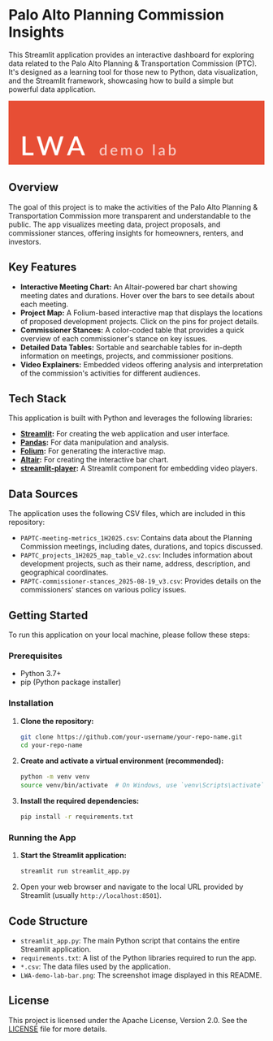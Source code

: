 # Palo Alto Planning Commission Insights

This Streamlit application provides an interactive dashboard for exploring data related to the Palo Alto Planning & Transportation Commission (PTC). It's designed as a learning tool for those new to Python, data visualization, and the Streamlit framework, showcasing how to build a simple but powerful data application.

![App Screenshot](LWA-demo-lab-bar.png)

## Overview

The goal of this project is to make the activities of the Palo Alto Planning & Transportation Commission more transparent and understandable to the public. The app visualizes meeting data, project proposals, and commissioner stances, offering insights for homeowners, renters, and investors.

## Key Features

*   **Interactive Meeting Chart:** An Altair-powered bar chart showing meeting dates and durations. Hover over the bars to see details about each meeting.
*   **Project Map:** A Folium-based interactive map that displays the locations of proposed development projects. Click on the pins for project details.
*   **Commissioner Stances:** A color-coded table that provides a quick overview of each commissioner's stance on key issues.
*   **Detailed Data Tables:** Sortable and searchable tables for in-depth information on meetings, projects, and commissioner positions.
*   **Video Explainers:** Embedded videos offering analysis and interpretation of the commission's activities for different audiences.

## Tech Stack

This application is built with Python and leverages the following libraries:

*   **[Streamlit](https://streamlit.io/):** For creating the web application and user interface.
*   **[Pandas](https://pandas.pydata.org/):** For data manipulation and analysis.
*   **[Folium](https://python-visualization.github.io/folium/):** For generating the interactive map.
*   **[Altair](https://altair-viz.github.io/):** For creating the interactive bar chart.
*   **[streamlit-player](https://pypi.org/project/streamlit-player/):** A Streamlit component for embedding video players.

## Data Sources

The application uses the following CSV files, which are included in this repository:

*   `PAPTC-meeting-metrics_1H2025.csv`: Contains data about the Planning Commission meetings, including dates, durations, and topics discussed.
*   `PAPTC_projects_1H2025_map_table_v2.csv`: Includes information about development projects, such as their name, address, description, and geographical coordinates.
*   `PAPTC-commissioner-stances_2025-08-19_v3.csv`: Provides details on the commissioners' stances on various policy issues.

## Getting Started

To run this application on your local machine, please follow these steps:

### Prerequisites

*   Python 3.7+
*   pip (Python package installer)

### Installation

1.  **Clone the repository:**
    ```bash
    git clone https://github.com/your-username/your-repo-name.git
    cd your-repo-name
    ```

2.  **Create and activate a virtual environment (recommended):**
    ```bash
    python -m venv venv
    source venv/bin/activate  # On Windows, use `venv\Scripts\activate`
    ```

3.  **Install the required dependencies:**
    ```bash
    pip install -r requirements.txt
    ```

### Running the App

1.  **Start the Streamlit application:**
    ```bash
    streamlit run streamlit_app.py
    ```
2.  Open your web browser and navigate to the local URL provided by Streamlit (usually `http://localhost:8501`).

## Code Structure

*   `streamlit_app.py`: The main Python script that contains the entire Streamlit application.
*   `requirements.txt`: A list of the Python libraries required to run the app.
*   `*.csv`: The data files used by the application.
*   `LWA-demo-lab-bar.png`: The screenshot image displayed in this README.

## License

This project is licensed under the Apache License, Version 2.0. See the [LICENSE](LICENSE) file for more details.
